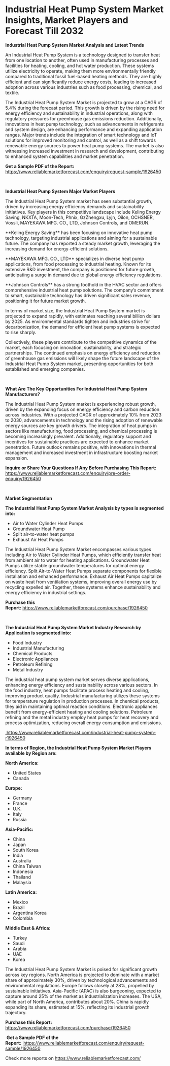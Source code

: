 <p><h1>Industrial Heat Pump System Market Insights, Market Players and Forecast Till 2032</h1></p><p><strong>Industrial Heat Pump System Market Analysis and Latest Trends</strong></p>
<p><p>An Industrial Heat Pump System is a technology designed to transfer heat from one location to another, often used in manufacturing processes and facilities for heating, cooling, and hot water production. These systems utilize electricity to operate, making them more environmentally friendly compared to traditional fossil fuel-based heating methods. They are highly efficient and can significantly reduce energy costs, leading to increased adoption across various industries such as food processing, chemical, and textile.</p><p>The Industrial Heat Pump System Market is projected to grow at a CAGR of 5.4% during the forecast period. This growth is driven by the rising need for energy efficiency and sustainability in industrial operations, along with regulatory pressures for greenhouse gas emissions reduction. Additionally, innovations in heat pump technology, such as advancements in refrigerants and system design, are enhancing performance and expanding application ranges. Major trends include the integration of smart technology and IoT solutions for improved monitoring and control, as well as a shift towards renewable energy sources to power heat pump systems. The market is also witnessing increased investment in research and development, contributing to enhanced system capabilities and market penetration.</p></p>
<p><strong>Get a Sample PDF of the Report:&nbsp;</strong> <a href="https://www.reliablemarketforecast.com/enquiry/request-sample/1926450?utm_campaign=1134&utm_medium=2&utm_source=Github&utm_content=ia&utm_term=15012025&utm_id=industrial-heat-pump-system">https://www.reliablemarketforecast.com/enquiry/request-sample/1926450</a></p>
<p>&nbsp;</p>
<p><strong>Industrial Heat Pump System Major Market Players</strong></p>
<p><p>The Industrial Heat Pump System market has seen substantial growth, driven by increasing energy efficiency demands and sustainability initiatives. Key players in this competitive landscape include Keling Energy Saving, NKXTA, Moon-Tech, Phnix, GzZhengxu, Lyjn, Oilon, OCHSNER, Vossli, MAYEKAWA MFG. CO., LTD, Johnson Controls, and OMERUN.</p><p>**Keling Energy Saving** has been focusing on innovative heat pump technology, targeting industrial applications and aiming for a sustainable future. The company has reported a steady market growth, leveraging the increasing demand for energy-efficient solutions.</p><p>**MAYEKAWA MFG. CO., LTD** specializes in diverse heat pump applications, from food processing to industrial heating. Known for its extensive R&D investment, the company is positioned for future growth, anticipating a surge in demand due to global energy efficiency regulations.</p><p>**Johnson Controls** has a strong foothold in the HVAC sector and offers comprehensive industrial heat pump solutions. The company’s commitment to smart, sustainable technology has driven significant sales revenue, positioning it for future market growth.</p><p>In terms of market size, the Industrial Heat Pump System market is projected to expand rapidly, with estimates reaching several billion dollars by 2025. As environmental standards tighten and industries strive for decarbonization, the demand for efficient heat pump systems is expected to rise sharply.</p><p>Collectively, these players contribute to the competitive dynamics of the market, each focusing on innovation, sustainability, and strategic partnerships. The continued emphasis on energy efficiency and reduction of greenhouse gas emissions will likely shape the future landscape of the Industrial Heat Pump System market, presenting opportunities for both established and emerging companies.</p></p>
<p>&nbsp;</p>
<p><strong>What Are The Key Opportunities For Industrial Heat Pump System Manufacturers?</strong></p>
<p><p>The Industrial Heat Pump System market is experiencing robust growth, driven by the expanding focus on energy efficiency and carbon reduction across industries. With a projected CAGR of approximately 10% from 2023 to 2030, advancements in technology and the rising adoption of renewable energy sources are key growth drivers. The integration of heat pumps in sectors like manufacturing, food processing, and chemical processing is becoming increasingly prevalent. Additionally, regulatory support and incentives for sustainable practices are expected to enhance market penetration. Future outlook remains positive, with innovations in thermal management and increased investment in infrastructure boosting market expansion.</p></p>
<p><strong>Inquire or Share Your Questions If Any Before Purchasing This Report:</strong> <a href="https://www.reliablemarketforecast.com/enquiry/pre-order-enquiry/1926450?utm_campaign=1134&utm_medium=2&utm_source=Github&utm_content=ia&utm_term=15012025&utm_id=industrial-heat-pump-system">https://www.reliablemarketforecast.com/enquiry/pre-order-enquiry/1926450</a></p>
<p>&nbsp;</p>
<p><strong>Market Segmentation</strong></p>
<p><strong>The Industrial Heat Pump System Market Analysis by types is segmented into:</strong></p>
<p><ul><li>Air to Water Cylinder Heat Pumps</li><li>Groundwater Heat Pump</li><li>Split air-to-water heat pumps</li><li>Exhaust Air Heat Pumps</li></ul></p>
<p><p>The Industrial Heat Pump System Market encompasses various types including Air to Water Cylinder Heat Pumps, which efficiently transfer heat from ambient air to water for heating applications. Groundwater Heat Pumps utilize stable groundwater temperatures for optimal energy efficiency. Split Air-to-Water Heat Pumps separate components for flexible installation and enhanced performance. Exhaust Air Heat Pumps capitalize on waste heat from ventilation systems, improving overall energy use by recycling expelled air. Together, these systems enhance sustainability and energy efficiency in industrial settings.</p></p>
<p><strong>Purchase this Report:&nbsp;</strong><a href="https://www.reliablemarketforecast.com/purchase/1926450?utm_campaign=1134&utm_medium=2&utm_source=Github&utm_content=ia&utm_term=15012025&utm_id=industrial-heat-pump-system">https://www.reliablemarketforecast.com/purchase/1926450</a></p>
<p>&nbsp;</p>
<p><strong>The Industrial Heat Pump System Market Industry Research by Application is segmented into:</strong></p>
<p><ul><li>Food Industry</li><li>Industrial Manufacturing</li><li>Chemical Products</li><li>Electronic Appliances</li><li>Petroleum Refining</li><li>Metal Industry</li></ul></p>
<p><p>The industrial heat pump system market serves diverse applications, enhancing energy efficiency and sustainability across various sectors. In the food industry, heat pumps facilitate process heating and cooling, improving product quality. Industrial manufacturing utilizes these systems for temperature regulation in production processes. In chemical products, they aid in maintaining optimal reaction conditions. Electronic appliances benefit from energy-efficient heating and cooling solutions. Petroleum refining and the metal industry employ heat pumps for heat recovery and process optimization, reducing overall energy consumption and emissions.</p></p>
<p><a href="https://www.reliablemarketforecast.com/industrial-heat-pump-system-r1926450?utm_campaign=1134&utm_medium=2&utm_source=Github&utm_content=ia&utm_term=15012025&utm_id=industrial-heat-pump-system">&nbsp;https://www.reliablemarketforecast.com/industrial-heat-pump-system-r1926450</a></p>
<p><strong>In terms of Region, the Industrial Heat Pump System Market Players available by Region are:</strong></p>
<p>
    <p> <strong> North America: </strong>
        <ul>
            <li>United States</li>
            <li>Canada</li>
        </ul>
        </p> 
    <p> <strong> Europe: </strong>
        <ul>
            <li>Germany</li>
            <li>France</li>
            <li>U.K.</li>
            <li>Italy</li>
            <li>Russia</li>
        </ul>
        </p> 
    <p> <strong> Asia-Pacific: </strong>
        <ul>
            <li>China</li>
            <li>Japan</li>
            <li>South Korea</li>
            <li>India</li>
            <li>Australia</li>
            <li>China Taiwan</li>
            <li>Indonesia</li>
            <li>Thailand</li>
            <li>Malaysia</li>
        </ul>
        </p> 
    <p> <strong> Latin America: </strong>
        <ul>
            <li>Mexico</li>
            <li>Brazil</li>
            <li>Argentina Korea</li>
            <li>Colombia</li>
        </ul>
        </p> 
    <p> <strong> Middle East & Africa: </strong>
        <ul>
            <li>Turkey</li>
            <li>Saudi</li>
            <li>Arabia</li>
            <li>UAE</li>
            <li>Korea</li>
        </ul>
    </p>
    </p>
<p><p>The Industrial Heat Pump System Market is poised for significant growth across key regions. North America is projected to dominate with a market share of approximately 30%, driven by technological advancements and environmental regulations. Europe follows closely at 28%, propelled by sustainable initiatives. Asia-Pacific (APAC) is also burgeoning, expected to capture around 25% of the market as industrialization increases. The USA, while part of North America, contributes about 20%. China is rapidly expanding its share, estimated at 15%, reflecting its industrial growth trajectory.</p></p>
<p><strong>Purchase this Report: </strong><a href="https://www.reliablemarketforecast.com/purchase/1926450?utm_campaign=1134&utm_medium=2&utm_source=Github&utm_content=ia&utm_term=15012025&utm_id=industrial-heat-pump-system">https://www.reliablemarketforecast.com/purchase/1926450</a></p>
<p>&nbsp;<strong>Get a Sample PDF of the Report:&nbsp;&nbsp;</strong><a href="https://www.reliablemarketforecast.com/enquiry/request-sample/1926450?utm_campaign=1134&utm_medium=2&utm_source=Github&utm_content=ia&utm_term=15012025&utm_id=industrial-heat-pump-system">https://www.reliablemarketforecast.com/enquiry/request-sample/1926450</a></p>
<p><strong></strong></p>
<p>Check more reports on <a href="https://www.reliablemarketforecast.com/?utm_campaign=1134&utm_medium=2&utm_source=Github&utm_content=ia&utm_term=15012025&utm_id=industrial-heat-pump-system">https://www.reliablemarketforecast.com/</a></p>